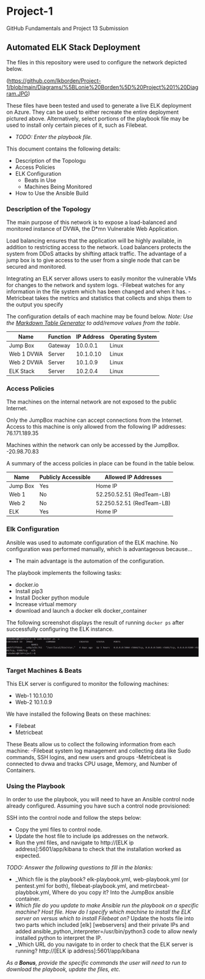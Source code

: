 # Project-1
GitHub Fundamentals and Project 13 Submission
## Automated ELK Stack Deployment

The files in this repository were used to configure the network depicted below.

(https://github.com/lkborden/Project-1/blob/main/Diagrams/%5BLonie%20Borden%5D%20Project%201%20Diagram.JPG)

These files have been tested and used to generate a live ELK deployment on Azure. They can be used to either recreate the entire deployment pictured above. Alternatively, select portions of the playbook file may be used to install only certain pieces of it, such as Filebeat.

  - _TODO: Enter the playbook file._

This document contains the following details:
- Description of the Topologu
- Access Policies
- ELK Configuration
  - Beats in Use
  - Machines Being Monitored
- How to Use the Ansible Build

### Description of the Topology

The main purpose of this network is to expose a load-balanced and monitored instance of DVWA, the D*mn Vulnerable Web Application.

Load balancing ensures that the application will be highly available, in addition to restricting access to the network.
Load balancers protects the system from DDoS attacks by shifting attack traffic.
The advantage of a jump box is to give access to the user from a single node that can be secured and monitored.

Integrating an ELK server allows users to easily monitor the vulnerable VMs for changes to the network and system logs.
-Filebeat watches for any information in the file system which has been changed and when it has.
-Metricbeat takes the metrics and statistics that collects and ships them to the output you specify

The configuration details of each machine may be found below.
_Note: Use the [Markdown Table Generator](http://www.tablesgenerator.com/markdown_tables) to add/remove values from the table_.

| Name     | Function | IP Address | Operating System |
|----------|----------|------------|------------------|
| Jump Box | Gateway  | 10.0.0.1   | Linux            |
|Web 1 DVWA|  Server  | 10.1.0.10  | Linux            |
|Web 2 DVWA|  Server  | 10.1.0.9   | Linux            |
|ELK Stack |  Server  | 10.2.0.4   | Linux            |

### Access Policies

The machines on the internal network are not exposed to the public Internet. 

Only the JumpBox machine can accept connections from the Internet. Access to this machine is only allowed from the following IP addresses:
76.171.189.35

Machines within the network can only be accessed by the JumpBox.
-20.98.70.83

A summary of the access policies in place can be found in the table below.

| Name     | Publicly Accessible | Allowed IP Addresses |
|----------|---------------------|----------------------|
| Jump Box | Yes                 | Home IP        |
| Web 1    | No                  |52.250.52.51 (RedTeam-LB)|
| Web 2    | No                  |52.250.52.51 (RedTeam-LB)|
| ELK      | Yes                 | Home IP        |

### Elk Configuration

Ansible was used to automate configuration of the ELK machine. No configuration was performed manually, which is advantageous because...
- The main advantage is the automation of the configuration.

The playbook implements the following tasks:
- docker.io
- Install pip3
- Install Docker python module
- Increase virtual memory
- download and launch a docker elk docker_container

The following screenshot displays the result of running `docker ps` after successfully configuring the ELK instance.

![TODO: Update the path with the name of your screenshot of docker ps output](Images/docker_ps_output.png)

### Target Machines & Beats
This ELK server is configured to monitor the following machines:
- Web-1 10.1.0.10
- Web-2 10.1.0.9

We have installed the following Beats on these machines:
- Filebeat
- Metricbeat

These Beats allow us to collect the following information from each machine:
-Filebeat system log management and collecting data like Sudo commands, SSH logins, and new users and groups
-Metricbeat is connected to dvwa and tracks CPU usage, Memory, and Number of Containers.

### Using the Playbook
In order to use the playbook, you will need to have an Ansible control node already configured. Assuming you have such a control node provisioned: 

SSH into the control node and follow the steps below:
- Copy the yml files to control node.
- Update the host file to include ips addresses on the network.
- Run the yml files, and navigate to http://[ELK ip address]:5601/app/kibana to check that the installation worked as expected.

_TODO: Answer the following questions to fill in the blanks:_
- _Which file is the playbook? elk-playbook.yml, web-playbook.yml (or pentest.yml for both), filebeat-playbook.yml, and metircbeat-playbbok.yml, Where do you copy it? Into the JumpBox ansible container.
- _Which file do you update to make Ansible run the playbook on a specific machine? Host file. How do I specify which machine to install the ELK server on versus which to install Filebeat on?_ Update the hosts file into two parts which included [elk] [webservers] and their private IPs and added ansible_python_interpreter=/usr/bin/python3 code to allow newly installed python to interpret the IP.
- _Which URL do you navigate to in order to check that the ELK server is running? http://[ELK ip address]:5601/app/kibana

_As a **Bonus**, provide the specific commands the user will need to run to download the playbook, update the files, etc._
